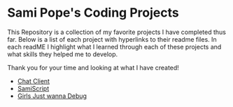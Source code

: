 # Sami Pope's Coding Projects

This Repository is a collection of my favorite projects I have completed thus far. 
Below is a list of each project with hyperlinks to their readme files. In each readME I highlight what I learned through each of these projects and what skills they helped me to develop. 

Thank you for your time and looking at what I have created!

- [Chat Client](./ChatClient/ChatClientREADME.md)
- [SamiScript](./SamiScript/README.md)
- [Girls Just wanna Debug](./GJWDREADME.md)
